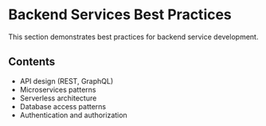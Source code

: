 # Backend Services Best Practices

This section demonstrates best practices for backend service development.

## Contents

- API design (REST, GraphQL)
- Microservices patterns
- Serverless architecture
- Database access patterns
- Authentication and authorization